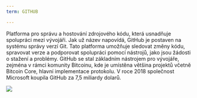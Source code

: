 ```yaml
---
term: GITHUB

---
```

Platforma pro správu a hostování zdrojového kódu, která usnadňuje spolupráci mezi vývojáři. Jak už název napovídá, GitHub je postaven na systému správy verzí Git. Tato platforma umožňuje sledovat změny kódu, spravovat verze a podporovat spolupráci pomocí nástrojů, jako jsou žádosti o stažení a problémy. GitHub se stal základním nástrojem pro vývojáře, zejména v rámci komunity Bitcoinu, kde je umístěna většina projektů včetně Bitcoin Core, hlavní implementace protokolu. V roce 2018 společnost Microsoft koupila GitHub za 7,5 miliardy dolarů.

![](../../dictionnaire/assets/46.webp)